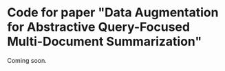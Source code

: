 # Code for paper "Data Augmentation for Abstractive Query-Focused Multi-Document Summarization" 

Coming soon.
